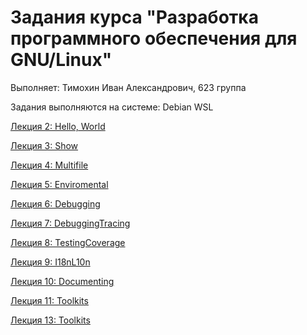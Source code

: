 # Задания курса "Разработка программного обеспечения для GNU/Linux" #
Выполняет: Тимохин Иван Александрович, 623 группа

Задания выполняются на системе: Debian WSL

[Лекция 2: Hello, World](https://github.com/DeadSonger/gnu_dev_homeworks/tree/master/02_BuildReq "Первое задание")

[Лекция 3: Show](https://github.com/DeadSonger/gnu_dev_homeworks/tree/master/03_TerminalProject "Второе задание")

[Лекция 4: Multifile](https://github.com/DeadSonger/gnu_dev_homeworks/tree/master/04_Multifile "Третье задание")

[Лекция 5: Enviromental](https://github.com/DeadSonger/gnu_dev_homeworks/tree/master/05_Environmental "Четвертое задание")

[Лекция 6: Debugging](https://github.com/DeadSonger/gnu_dev_homeworks/tree/master/06_Debugging "Пятое задание")

[Лекция 7: DebuggingTracing](https://github.com/DeadSonger/gnu_dev_homeworks/tree/master/07_DebuggingTracing "Шестое задание")

[Лекция 8: TestingCoverage](https://github.com/DeadSonger/gnu_dev_homeworks/tree/master/08_TestingCoverage "Седьмое задание")

[Лекция 9: I18nL10n](https://github.com/DeadSonger/gnu_dev_homeworks/tree/master/09_I18nL10n "Восьмое задание")

[Лекция 10: Documenting](https://github.com/DeadSonger/gnu_dev_homeworks/tree/master/10_Documenting "Девятое задание")

[Лекция 11: Toolkits](https://github.com/DeadSonger/gnu_dev_homeworks/tree/master/11_Toolkits "Десятое задание")

[Лекция 13: Toolkits](https://github.com/DeadSonger/gnu_dev_homeworks/tree/master/13_PatchInstall "Двенадцатое задание")

